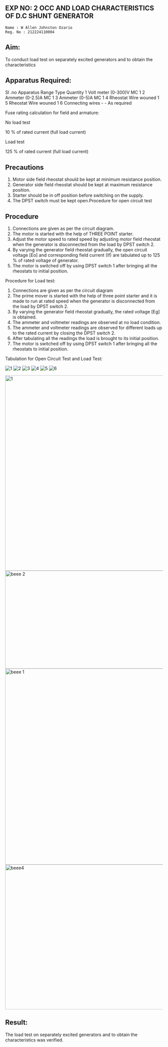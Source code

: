 ## EXP NO: 2 OCC AND LOAD CHARACTERISTICS OF D.C SHUNT GENERATOR

~~~
Name : W Allen Johnston Ozario
Reg. No : 212224110004
~~~

## Aim:
To conduct load test on separately excited generators and to obtain the characteristics

## Apparatus Required:

Sl .no	Apparatus	Range	Type	Quantity
1	Volt meter	(0-300)V	MC	1
2	Ammeter	(0-2.5)A	MC	1
3	Ammeter	(0-5)A	MC	1
4	Rheostat		Wire wouned	1
5	Rheostat		Wire wouned	1
6	Connecting wires	-	-	As required

Fuse rating calculation for field and armature:

No load test

10 % of rated current (full load current)

Load test

125 % of rated current (full load current)

## Precautions

1.   Motor side field rheostat should be kept at minimum resistance position.
2.   Generator side field rheostat should be kept at maximum resistance position.
3.   Starter should be in off position before switching on the supply.
4.   The DPST switch must be kept open.Procedure for open circuit test
## Procedure
1.   Connections are given as per the circuit diagram.
2.   The motor is started with the help of THREE POINT starter.
3.   Adjust the motor speed to rated speed by adjusting motor field rheostat when the generator is disconnected from the load by DPST switch 2.
4.   By  varying  the  generator  field  rheostat  gradually,  the  open  circuit  voltage  [Eo]  and corresponding field current (If) are tabulated up to 125 % of rated voltage of generator.
5.   The motor is switched off by using DPST switch 1 after bringing all the rheostats to initial position.

Procedure for Load test:

1.   Connections are given as per the circuit diagram
2.   The prime mover is started with the help of three point starter and it is made to run at rated speed when the generator is disconnected from the load by DPST switch 2.
3.   By varying the generator field rheostat gradually, the rated voltage [Eg] is obtained.
4.   The ammeter and voltmeter readings are observed at no load condition.
5.   The ammeter and voltmeter readings are observed for different loads up to the rated current by closing the DPST switch 2.
6.   After tabulating all the readings the load is brought to its initial position.
7.   The motor is switched off by using DPST switch 1 after bringing all the rheostats to initial position.

Tabulation for Open Circuit Test and Load Test:

![1](https://github.com/user-attachments/assets/f75c3e9d-9e90-4cc1-b1a1-6573c0619298)
![2](https://github.com/user-attachments/assets/c4cc47b3-f46a-4376-9347-bb64c569d1f0)
![3](https://github.com/user-attachments/assets/93a49028-8b94-489f-ab7f-7df29329cda3)
![4](https://github.com/user-attachments/assets/dfbc2ff3-d713-4968-a8ab-b48ea7030cec)
![5](https://github.com/user-attachments/assets/87883b83-1e45-4ba6-a81c-b3b539a811c4)
![6](https://github.com/user-attachments/assets/606f3f91-9b0b-4334-9044-c4a32a1ffbf1)


<img width="1075" height="624" alt="1" src="https://github.com/user-attachments/assets/7a48cb14-e41e-4fdb-ba7d-dc7de5cc34a8" />
<img width="1067" height="313" alt="beee 2" src="https://github.com/user-attachments/assets/b4be5767-ab7d-42bc-8777-f7f19c5f1e08" />
<img width="1370" height="626" alt="beee 1" src="https://github.com/user-attachments/assets/2ca8b133-0ad9-41f8-bcdf-f8729b44c1d0" />
<img width="1373" height="463" alt="beee4" src="https://github.com/user-attachments/assets/40ead05f-ee9a-4295-abb1-63ce623d8dbf" />

  
 
## Result:
The load test on separately excited generators and to obtain the characteristics was verified.

